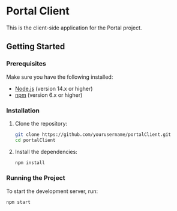 # Portal Client

This is the client-side application for the Portal project.

## Getting Started

### Prerequisites

Make sure you have the following installed:

- [Node.js](https://nodejs.org/) (version 14.x or higher)
- [npm](https://www.npmjs.com/) (version 6.x or higher)

### Installation

1. Clone the repository:
    ```sh
    git clone https://github.com/yourusername/portalClient.git
    cd portalClient
    ```

2. Install the dependencies:
    ```sh
    npm install
    ```

### Running the Project

To start the development server, run:
```sh
npm start
